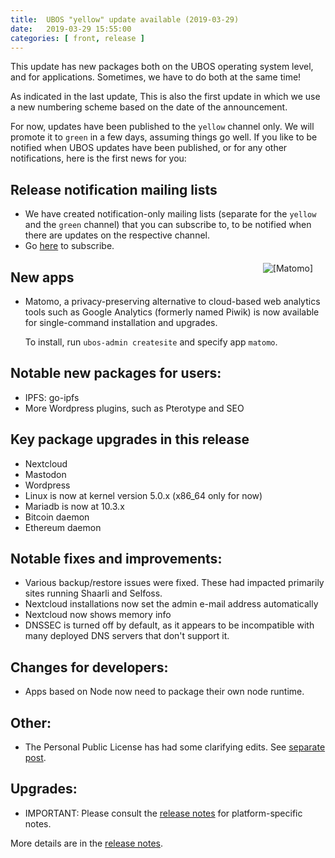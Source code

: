 ```yaml
---
title:  UBOS "yellow" update available (2019-03-29)
date:   2019-03-29 15:55:00
categories: [ front, release ]
---
```


This update has new packages both on the UBOS operating system level, and for applications.
Sometimes, we have to do both at the same time!

As indicated in the last update, This is also the first update in which we use a new numbering
scheme based on the date of the announcement.

For now, updates have been published to the `yellow` channel only. We will promote it
to `green` in a few days, assuming things go well. If you like to be notified when UBOS
updates have been published, or for any other notifications, here is the first news for you:

## Release notification mailing lists

* We have created notification-only mailing lists (separate for the `yellow` and the
  `green` channel) that you can subscribe to, to be notified when there are updates
  on the respective channel.
* Go [here](https://indiecomputing.hosted.phplist.com/lists/?p=subscribe&id=4) to
  subscribe.

<a href="https://matomo.org/"><img src="/images/matomo-144x144.png"    alt="[Matomo]"    style="float: right; margin: 5px 20px"></a>
## New apps

* Matomo, a privacy-preserving alternative to cloud-based web analytics tools such
  as Google Analytics (formerly named Piwik) is now available for single-command
  installation and upgrades.

  To install, run ``ubos-admin createsite`` and specify app ``matomo``.

## Notable new packages for users:

* IPFS: go-ipfs
* More Wordpress plugins, such as Pterotype and SEO

## Key package upgrades in this release

* Nextcloud
* Mastodon
* Wordpress
* Linux is now at kernel version 5.0.x (x86_64 only for now)
* Mariadb is now at 10.3.x
* Bitcoin daemon
* Ethereum daemon

## Notable fixes and improvements:

* Various backup/restore issues were fixed. These had impacted primarily sites running
  Shaarli and Selfoss.
* Nextcloud installations now set the admin e-mail address automatically
* Nextcloud now shows memory info
* DNSSEC is turned off by default, as it appears to be incompatible with many deployed
  DNS servers that don't support it.

## Changes for developers:

* Apps based on Node now need to package their own node runtime.

## Other:

* The Personal Public License has had some clarifying edits. See
  [separate post](/blog/2019/03/29/license-update.html).

## Upgrades:

* IMPORTANT: Please consult the
  [release notes](/docs-yellow/releases/2019-03-29/release-notes/index.html) for platform-specific notes.

More details are in the
[release notes](/docs-yellow/releases/2019-03-29/release-notes/index.html).
